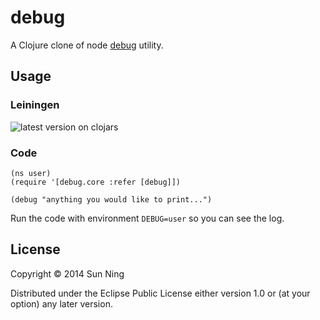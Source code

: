 # debug

A Clojure clone of node [debug](https://github.com/visionmedia/debug) utility.

## Usage

### Leiningen

![latest version on clojars](https://clojars.org/info.sunng/debug/latest-version.svg)

### Code

```
(ns user)
(require '[debug.core :refer [debug]])

(debug "anything you would like to print...")
```

Run the code with environment `DEBUG=user` so you can see the log.

## License

Copyright © 2014 Sun Ning

Distributed under the Eclipse Public License either version 1.0 or (at
your option) any later version.
